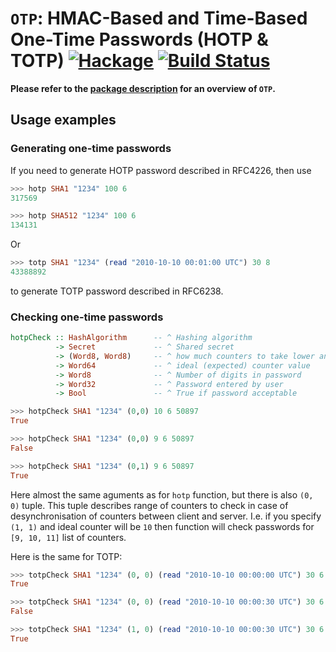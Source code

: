# `OTP`: HMAC-Based and Time-Based One-Time Passwords (HOTP & TOTP)  [![Hackage](https://img.shields.io/hackage/v/OTP.svg)](https://hackage.haskell.org/package/OTP) [![Build Status](https://travis-ci.org/haskell-hvr/OTP.svg)](https://travis-ci.org/haskell-hvr/OTP)

**Please refer to the [package description](https://hackage.haskell.org/package/OTP#description) for an overview of `OTP`.**

## Usage examples

### Generating one-time passwords

If you need to generate HOTP password described in RFC4226, then use

```haskell
>>> hotp SHA1 "1234" 100 6
317569

>>> hotp SHA512 "1234" 100 6
134131
```

Or

```haskell
>>> totp SHA1 "1234" (read "2010-10-10 00:01:00 UTC") 30 8
43388892
```

to generate TOTP password described in RFC6238.

### Checking one-time passwords

```haskell
hotpCheck :: HashAlgorithm      -- ^ Hashing algorithm
          -> Secret             -- ^ Shared secret
          -> (Word8, Word8)     -- ^ how much counters to take lower and higher than ideal
          -> Word64             -- ^ ideal (expected) counter value
          -> Word8              -- ^ Number of digits in password
          -> Word32             -- ^ Password entered by user
          -> Bool               -- ^ True if password acceptable
```

```haskell
>>> hotpCheck SHA1 "1234" (0,0) 10 6 50897
True

>>> hotpCheck SHA1 "1234" (0,0) 9 6 50897
False

>>> hotpCheck SHA1 "1234" (0,1) 9 6 50897
True
```

Here almost the same aguments as for `hotp` function, but there is
also `(0, 0)` tuple. This tuple describes range of counters to check
in case of desynchronisation of counters between client and
server. I.e. if you specify `(1, 1)` and ideal counter will be `10`
then function will check passwords for `[9, 10, 11]` list of
counters.

Here is the same for TOTP:

```haskell
>>> totpCheck SHA1 "1234" (0, 0) (read "2010-10-10 00:00:00 UTC") 30 6 778374
True

>>> totpCheck SHA1 "1234" (0, 0) (read "2010-10-10 00:00:30 UTC") 30 6 778374
False

>>> totpCheck SHA1 "1234" (1, 0) (read "2010-10-10 00:00:30 UTC") 30 6 778374
True
```
